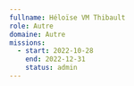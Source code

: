 ```yaml
---
fullname: Héloïse VM Thibault
role: Autre
domaine: Autre
missions:
  - start: 2022-10-28
    end: 2022-12-31
    status: admin
---
```



